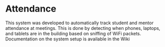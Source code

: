 # Attendance
This system was developed to automatically track student and mentor attendance at meetings. This is done by detecting when phones, laptops, and tablets are in the building based on sniffing of WiFi packets. Documentation on the system setup is available in the Wiki
